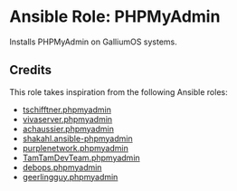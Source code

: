 # Ansible Role: PHPMyAdmin

Installs PHPMyAdmin on GalliumOS systems.

## Credits

This role takes inspiration from the following Ansible roles:

- [tschifftner.phpmyadmin](https://github.com/tschifftner/ansible-role-phpmyadmin)
- [vivaserver.phpmyadmin](https://github.com/vivaserver/ansible-phpmyadmin)
- [achaussier.phpmyadmin](https://github.com/infOpen/ansible-role-phpmyadmin)
- [shakahl.ansible-phpmyadmin](https://github.com/shakahl/ansible-phpmyadmin)
- [purplenetwork.phpmyadmin](https://github.com/purplenetwork/ansible-phpmyadmin-role)
- [TamTamDevTeam.phpmyadmin](https://github.com/TamTamDevTeam/tamtam-phpmyadmin-ansible-role)
- [debops.phpmyadmin](https://github.com/debops/ansible-phpmyadmin)
- [geerlingguy.phpmyadmin](geerlingguy.phpmyadmin)
